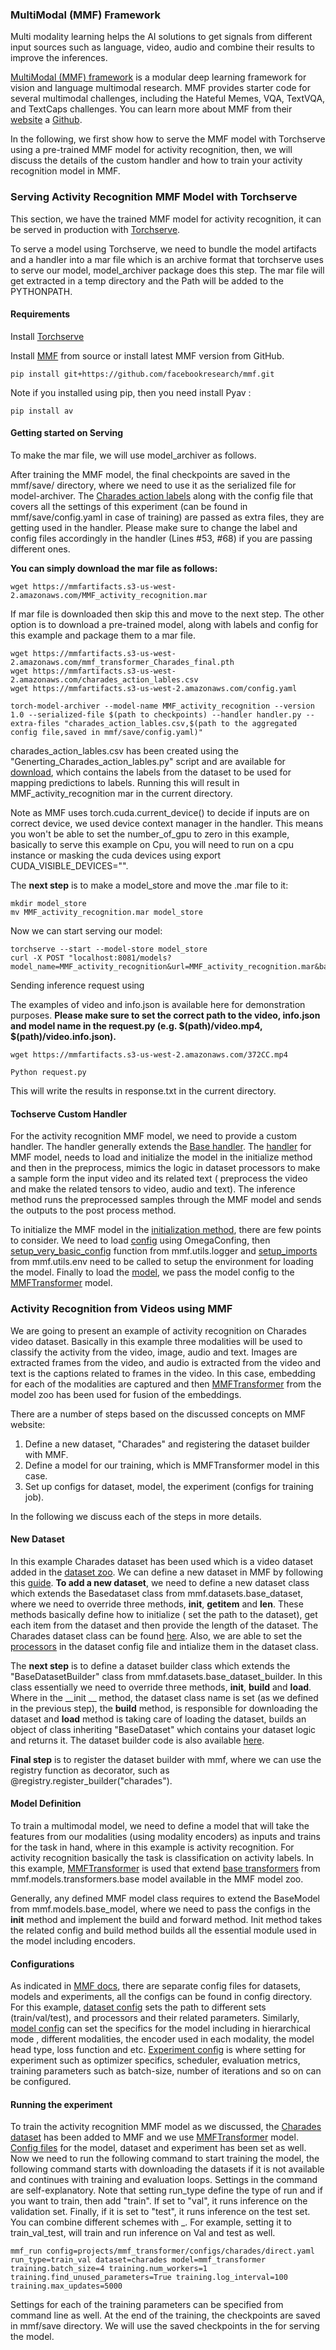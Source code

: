 ### MultiModal (MMF) Framework

Multi modality learning helps the AI solutions to get signals from different input sources such as language, video, audio and combine their results to improve the inferences. 


[MultiModal (MMF) framework](https://ai.facebook.com/blog/announcing-mmf-a-framework-for-multimodal-ai-models/)  is a modular deep learning framework for vision and language multimodal research. MMF provides  starter code for several multimodal challenges, including the Hateful Memes, VQA, TextVQA, and TextCaps challenges. You can learn more about MMF from their [website](https://mmf.readthedocs.io/en/latest/?=IwAR3P8zccSXqNt1XCCUv4Ysq0qkD515T6K9JnhUwpNcz0zzRl75FNSio9REU) a [Github](https://github.com/facebookresearch/mmf?fbclid=IwAR2OZi-8rQaxO3uwLxwvvvr9cuY8J6h0JP_g6BBM-qM7wpnNYEZEmWOQ6mc). 


In the following, we first show how to serve the MMF model with Torchserve using a pre-trained MMF model for activity recognition, then, we will discuss the details of the custom handler and how to train your activity recognition model in MMF.

### Serving Activity Recognition MMF Model with Torchserve

This section, we have the trained MMF model for activity recognition, it can be served in production with [Torchserve](https://github.com/pytorch/serve). 

To serve a model using Torchserve, we need to bundle the model artifacts and a handler into a mar file which is an archive format that torchserve uses to serve our model, model_archiver package does this step. The mar file will get extracted in a temp directory and the Path will be added to the PYTHONPATH.

#### Requirements

Install [Torchserve](https://github.com/pytorch/serve)


Install [MMF](https://mmf.sh/docs#install-from-source-recommended) from source or install latest MMF version from GitHub.

`pip install git+https://github.com/facebookresearch/mmf.git`

Note if you installed using pip, then you need install Pyav :

`pip install av`

#### Getting started on Serving

To make the mar file, we will use model_archiver as follows.

After training the MMF model, the final checkpoints are saved in the mmf/save/ directory, where we need to use it as the serialized file for model-archiver. The [Charades action labels](https://mmfartifacts.s3-us-west-2.amazonaws.com/charades_action_lables.csv) along with the config file that covers all the settings of this experiment (can be found in mmf/save/config.yaml in case of training) are passed as extra files, they are getting used in the handler. Please make sure to change the label and config files accordingly in the handler (Lines #53, #68) if you are passing different ones.

**You can simply download the mar file as follows:**

`wget https://mmfartifacts.s3-us-west-2.amazonaws.com/MMF_activity_recognition.mar`

 If mar file is downloaded then skip this and move to the next step. The other option is to download a pre-trained model, along with labels and config for this example and package them to a mar file. 

```
wget https://mmfartifacts.s3-us-west-2.amazonaws.com/mmf_transformer_Charades_final.pth
wget https://mmfartifacts.s3-us-west-2.amazonaws.com/charades_action_lables.csv
wget https://mmfartifacts.s3-us-west-2.amazonaws.com/config.yaml
```

```
torch-model-archiver --model-name MMF_activity_recognition --version 1.0 --serialized-file $(path to checkpoints) --handler handler.py --extra-files "charades_action_lables.csv,$(path to the aggregated config file,saved in mmf/save/config.yaml)"
```

charades_action_lables.csv has been created using the "Generting_Charades_action_lables.py" script and are available for [download](https://mmfartifacts.s3-us-west-2.amazonaws.com/charades_action_lables.csv), which contains the labels from the dataset to be used for mapping predictions to labels. Running this will result in MMF_activity_recognition mar in the current directory.

Note as MMF uses torch.cuda.current_device() to decide if inputs are on correct device, we used device context manager in the handler. This means you won't be able to set the number_of_gpu to zero in this example, basically to serve this example on Cpu, you will need to run on a cpu instance or masking the cuda devices using export CUDA_VISIBLE_DEVICES="". 

The **next step** is to make a model_store and move the .mar file to it:

```
mkdir model_store
mv MMF_activity_recognition.mar model_store
```

Now we can start serving our model:

```
torchserve --start --model-store model_store
curl -X POST "localhost:8081/models?model_name=MMF_activity_recognition&url=MMF_activity_recognition.mar&batch_size=1&max_batch_delay=5000&initial_workers=1&synchronous=true"
```

Sending inference request using

The examples of video and info.json is available here for demonstration purposes. **Please make sure to set the correct path to the video, info.json and model name in the request.py (e.g. $(path)/video.mp4, $(path)/video.info.json).**

```
wget https://mmfartifacts.s3-us-west-2.amazonaws.com/372CC.mp4

Python request.py
```

This will write the results in response.txt in the current directory.

#### Tochserve Custom Handler

For the activity recognition MMF model, we need to provide a custom handler. The handler generally extends the [Base handler](https://github.com/pytorch/serve/blob/master/ts/torch_handler/base_handler.py). The [handler](https://github.com/pytorch/serve/blob/adding_MMF_example/examples/MMF-activity-recognition/handler.py) for MMF model, needs to load and initialize the model in the initialize method and then in the preprocess, mimics the logic in dataset processors to make a sample form the input video and its related text ( preprocess the video and make the related tensors to video, audio and text). The inference method runs the preprocessed samples through the  MMF model and sends the outputs to the post process method. 

To initialize the MMF model in the [initialization method](https://github.com/pytorch/serve/blob/adding_MMF_example/examples/MMF-activity-recognition/handler.py#L65), there are few points to consider. We need to load [config](https://github.com/pytorch/serve/blob/adding_MMF_example/examples/MMF-activity-recognition/handler.py#L68)  using OmegaConfing, then [setup_very_basic_config](https://github.com/pytorch/serve/blob/adding_MMF_example/examples/MMF-activity-recognition/handler.py#L70)  function from mmf.utils.logger and [setup_imports](https://github.com/pytorch/serve/blob/adding_MMF_example/examples/MMF-activity-recognition/handler.py#L71)  from  mmf.utils.env need to be called to setup the environment for loading the model. Finally to load the [model](https://github.com/pytorch/serve/blob/adding_MMF_example/examples/MMF-activity-recognition/handler.py#L72), we pass the model config to the  [MMFTransformer](https://github.com/facebookresearch/mmf/blob/video_datasets/mmf/models/mmf_transformer.py) model. 


### Activity Recognition from Videos using MMF

We are going to present an example of activity recognition on Charades video dataset. Basically in this example three modalities will be used to classify the activity from the video, image, audio and text. Images are extracted frames from the video, and audio is extracted from the video and text is the captions related to frames in the video. In this case,  embedding for each of the modalities are captured and then [MMFTransformer](https://github.com/facebookresearch/mmf/blob/master/mmf/models/mmf_transformer.py) from the model zoo has been used for fusion of the embeddings. 

 There are a number of steps based on the discussed concepts on MMF website:

1. Define a new dataset, "Charades" and registering the dataset builder with MMF.
2. Define a model for our training, which is MMFTransformer model in this case.
3. Set up configs for dataset, model, the experiment (configs for training job).

In the following we discuss each of the steps in more details. 

#### New Dataset

In this example Charades dataset has been used which is a video dataset added in the [dataset zoo](https://github.com/facebookresearch/mmf/tree/master/mmf/datasets/builders/charades). We can define a new dataset in MMF by following this [guide](https://mmf.sh/docs/tutorials/dataset). **To add a new dataset**, we need to define a new dataset class which extends the Basedataset class from  mmf.datasets.base_dataset, where we need to override three methods, __init__, __getitem__ and __len__. These methods basically define how to initialize ( set the path to the dataset), get each item from the dataset and then provide the length of the dataset. The Charades dataset class can be found [here](https://github.com/facebookresearch/mmf/blob/master/mmf/datasets/builders/charades/dataset.py#L16).  Also, we are able to set the [processors](https://github.com/facebookresearch/mmf/blob/master/mmf/configs/datasets/charades/defaults.yaml#L22) in the dataset config file and intialize them in the dataset class. 

The **next step** is to define a dataset builder class which extends the "BaseDatasetBuilder" class from mmf.datasets.base_dataset_builder. In this class essentially we need to override three methods, __init__, __build__ and __load__. Where in the __init __ method, the dataset class name is set (as we defined in the previous step), the __build__ method, is responsible for downloading the dataset and __load__ method is taking care of   loading the dataset, builds an object of class inheriting "BaseDataset" which contains your dataset logic and returns it. The dataset builder code is also available [here](https://github.com/facebookresearch/mmf/blob/master/mmf/datasets/builders/charades/builder.py).

**Final step** is to register the dataset builder with mmf, where we can use the registry function as decorator, such as @registry.register_builder("charades"). 

#### Model Definition

To train a multimodal model, we need to define a model that will take the features from our modalities (using modality encoders) as inputs and trains for the task in hand, where in this example is activity recognition. For activity recognition basically the task is classification on activity labels. In this example, [MMFTransformer](https://github.com/facebookresearch/mmf/blob/master/mmf/models/mmf_transformer.py) is used that extend [base transformers](https://github.com/facebookresearch/mmf/blob/master/mmf/models/transformers/base.py) from mmf.models.transformers.base model available in the MMF model zoo.

 Generally, any defined MMF model class requires to extend the BaseModel from mmf.models.base_model, where we need to pass the configs in the __init__ method and implement the build and forward method. Init method takes the related config and build method builds all the essential module used in the model including encoders. 

#### Configurations

As indicated in [MMF docs](https://mmf.sh/docs/notes/configuration), there are separate config files for datasets, models and experiments, all the configs can be found in config directory. For this example, [dataset config](https://github.com/facebookresearch/mmf/blob/master/mmf/configs/datasets/charades/defaults.yaml) sets the path to different sets (train/val/test), and processors and their related parameters. Similarly, [model config](https://github.com/facebookresearch/mmf/blob/master/mmf/configs/models/mmf_transformer/defaults.yaml) can set the specifics for the model including in hierarchical mode , different modalities, the encoder used in each modality, the model head type, loss function and etc. [Experiment config](https://github.com/facebookresearch/mmf/blob/video_datasets/projects/mmf_transformer/configs/charades/direct.yaml) is where setting for experiment such as optimizer specifics, scheduler,  evaluation metrics, training parameters such as batch-size, number of iterations and so on can be configured. 

#### Running the experiment

To train the activity recognition MMF model as we discussed, the [Charades dataset](https://github.com/facebookresearch/mmf/blob/video_datasets/mmf/datasets/builders/charades/dataset.py#L16) has been added to MMF and we use  [MMFTransformer](https://github.com/facebookresearch/mmf/blob/video_datasets/mmf/models/mmf_transformer.py#L34) model. [Config files](https://github.com/facebookresearch/mmf/tree/video_datasets/mmf/configs) for the model, dataset and experiment has been set as well. Now we need to run the following command to start training the model, the following command starts with downloading the datasets if it is not available and continues with training and evaluation loops. Settings in the command are self-explanatory. Note that setting run_type define the type of run and if you want to train, then add "train". If set to "val", it runs inference on the validation set. Finally, if it is set to "test", it runs inference on the test set. You can combine different schemes  with _. For example, setting it to train_val_test, will train and run inference on Val and test as well.

```
mmf_run config=projects/mmf_transformer/configs/charades/direct.yaml  run_type=train_val dataset=charades model=mmf_transformer training.batch_size=4 training.num_workers=1 training.find_unused_parameters=True training.log_interval=100 training.max_updates=5000
```

Settings for each of the training parameters can be specified from command line as well. At the end of the training, the checkpoints are saved in mmf/save directory. We will use the saved checkpoints in the  for serving the model.

